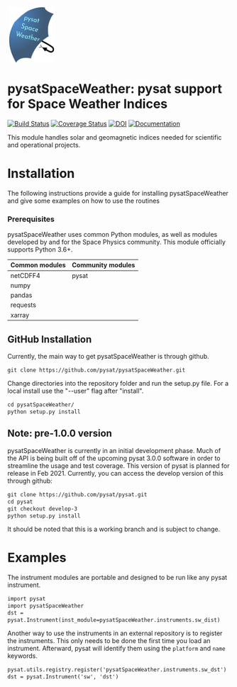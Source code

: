 <div align="left">
        <img height="0" width="0px">
        <img width="20%" src="https://raw.githubusercontent.com/pysat/pysatSpaceWeather/main/docs/figures/pysatSpaceWeather.png" alt="pysatSpaceWeather" title="pysatSpaceWeather" </img>
</div>

# pysatSpaceWeather: pysat support for Space Weather Indices
[![Build Status](https://travis-ci.com/pysat/pysatSpaceWeather.svg?branch=main)](https://travis-ci.com/pysat/pysatSpaceWeather)
[![Coverage Status](https://coveralls.io/repos/github/pysat/pysatSpaceWeather/badge.svg?branch=main)](https://coveralls.io/github/pysat/pysatSpaceWeather?branch=main)
[![DOI](https://zenodo.org/badge/287377838.svg)](https://zenodo.org/badge/latestdoi/287377838) [![Documentation](https://readthedocs.org/projects/pysatspaceweather/badge/?version=latest)](https://pysatspaceweather.readthedocs.io/en/latest/?badge=latest)


This module handles solar and geomagnetic indices needed for scientific and
operational projects.

# Installation

The following instructions provide a guide for installing pysatSpaceWeather and give
some examples on how to use the routines

### Prerequisites

pysatSpaceWeather uses common Python modules, as well as modules developed by
and for the Space Physics community.  This module officially supports
Python 3.6+.

| Common modules | Community modules |
| -------------- | ----------------- |
| netCDFF4       | pysat             |
| numpy          |                   |
| pandas         |                   |
| requests       |                   |
| xarray         |                   |

## GitHub Installation

Currently, the main way to get pysatSpaceWeather is through github.

```
git clone https://github.com/pysat/pysatSpaceWeather.git
```

Change directories into the repository folder and run the setup.py file.  For
a local install use the "--user" flag after "install".

```
cd pysatSpaceWeather/
python setup.py install
```

Note: pre-1.0.0 version
-----------------------
pysatSpaceWeather is currently in an initial development phase.  Much of the
API is being built off of the upcoming pysat 3.0.0 software in order to
streamline the usage and test coverage.  This version of pysat is planned for
release in Feb 2021.  Currently, you can access the develop version of this
through github:
```
git clone https://github.com/pysat/pysat.git
cd pysat
git checkout develop-3
python setup.py install
```
It should be noted that this is a working branch and is subject to change.

# Examples

The instrument modules are portable and designed to be run like any pysat
instrument.

```
import pysat
import pysatSpaceWeather
dst = pysat.Instrument(inst_module=pysatSpaceWeather.instruments.sw_dist)
```

Another way to use the instruments in an external repository is to register the
instruments.  This only needs to be done the first time you load an instrument.
Afterward, pysat will identify them using the `platform` and `name` keywords.

```
pysat.utils.registry.register('pysatSpaceWeather.instruments.sw_dst')
dst = pysat.Instrument('sw', 'dst')
```
